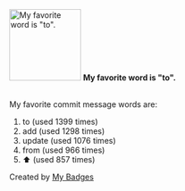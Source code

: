 <img src="https://github.com/my-badges/my-badges/blob/master/src/all-badges/favorite-word/favorite-word.png?raw=true" alt="My favorite word is &quot;to&quot;." title="My favorite word is &quot;to&quot;." width="128">
<strong>My favorite word is &quot;to&quot;.</strong>
<br><br>

My favorite commit message words are:

1. to (used 1399 times)
2. add (used 1298 times)
3. update (used 1076 times)
4. from (used 966 times)
5. :arrow_up: (used 857 times)


Created by <a href="https://github.com/my-badges/my-badges">My Badges</a>
